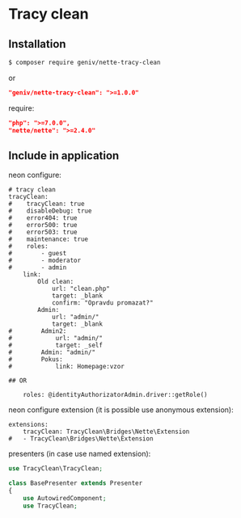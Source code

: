 Tracy clean
===========

Installation
------------

```sh
$ composer require geniv/nette-tracy-clean
```
or
```json
"geniv/nette-tracy-clean": ">=1.0.0"
```

require:
```json
"php": ">=7.0.0",
"nette/nette": ">=2.4.0"
```

Include in application
----------------------
neon configure:
```neon
# tracy clean
tracyClean:
#    tracyClean: true
#    disableDebug: true
#    error404: true
#    error500: true
#    error503: true
#    maintenance: true
#    roles:
#        - guest
#        - moderator
#        - admin
    link:
        Old clean:
            url: "clean.php"
            target: _blank
            confirm: "Opravdu promazat?"
        Admin:
            url: "admin/"
            target: _blank
#        Admin2:
#            url: "admin/"
#            target: _self
#        Admin: "admin/"
#        Pokus:
#            link: Homepage:vzor

## OR

    roles: @identityAuthorizatorAdmin.driver::getRole()
```

neon configure extension (it is possible use anonymous extension):
```neon
extensions:
    tracyClean: TracyClean\Bridges\Nette\Extension
#   - TracyClean\Bridges\Nette\Extension
```

presenters (in case use named extension):
```php
use TracyClean\TracyClean;

class BasePresenter extends Presenter
{
    use AutowiredComponent;
    use TracyClean;
```
